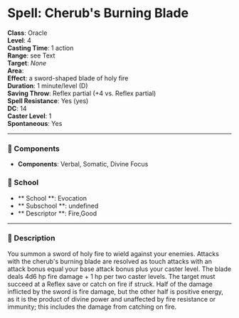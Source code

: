 
# Spell: Cherub's Burning Blade
**Class**: Oracle  
**Level**: 4  
**Casting Time**: 1 action  
**Range**: see Text  
**Target**: _None_  
**Area**:   
**Effect**: a sword-shaped blade of holy fire  
**Duration**: 1 minute/level (D)  
**Saving Throw**: Reflex partial (+4 vs. Reflex partial)  
**Spell Resistance**: Yes (yes)  
**DC**: 14  
**Caster Level**: 1  
**Spontaneous**: Yes

---

### 🔮 Components
- **Components**: Verbal, Somatic, Divine Focus

### 🏫 School
- ** School **: Evocation
- ** Subschool **: undefined
- ** Descriptor **: Fire,Good
---

### 📜 Description
You summon a sword of holy fire to wield against your enemies. Attacks with the cherub's burning blade are resolved as touch attacks with an attack bonus equal your base attack bonus plus your caster level. The blade deals 4d6 hp fire damage + 1 hp per two caster levels.  The target must succeed at a Reflex save or catch on fire if struck. Half of the damage inflicted by the sword is fire damage, but the other half is positive energy, as it is the product of divine power and unaffected by fire resistance or immunity; this includes the damage from catching on fire.
